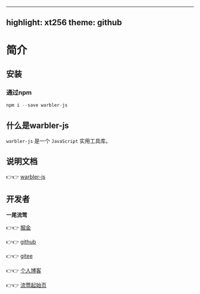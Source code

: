 <!--
 * @Author: 一尾流莺
 * @Description:
 * @Date: 2021-09-10 15:28:19
 * @LastEditTime: 2021-09-14 16:46:53
 * @FilePath: \warblerJS\README.md
-->
---
highlight: xt256
theme: github
---

# 简介

## 安装

### 通过npm


```js
npm i --save warbler-js
```

## 什么是warbler-js

`warbler-js` 是一个 `JavaScript` 实用工具库。

## 说明文档

👉👉 [warbler-js](http://warblerjs.duwanyu.com/)

## 开发者

**一尾流莺**

👉👉 [掘金](https://juejin.cn/user/4099422807393901/posts)

👉👉 [github](https://github.com/alanhzw)

👉👉 [gitee](https://gitee.com/hzw_0174)

👉👉 [个人博客](https://www.duwanyu.com/)

👉👉 [流莺起始页](http://warbler.duwanyu.com/)


